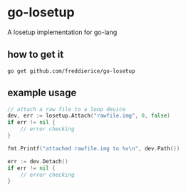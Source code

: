 # go-losetup
A losetup implementation for go-lang

## how to get it
```
go get github.com/freddierice/go-losetup
```

## example usage
```go
// attach a raw file to a loop device
dev, err := losetup.Attach("rawfile.img", 0, false)
if err != nil {
	// error checking
}

fmt.Printf("attached rawfile.img to %v\n", dev.Path())

err := dev.Detach()
if err != nil {
	// error checking
}
```

